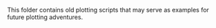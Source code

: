 This folder contains old plotting scripts that may serve as examples for future
plotting adventures.  
